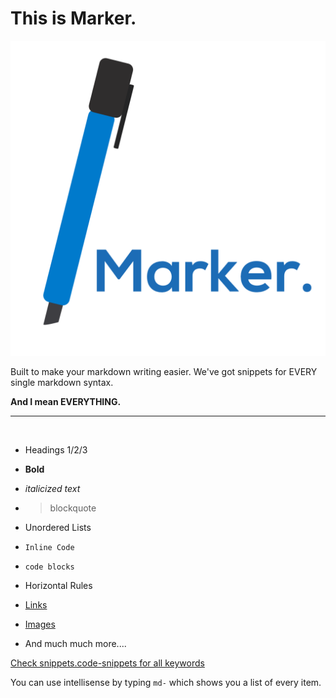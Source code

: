 # This is Marker.

![Marker Logo](icon.png)

Built to make your markdown writing easier. We've got snippets for EVERY single markdown syntax.

**And I mean EVERYTHING.**

---
‎
+ Headings 1/2/3

+ **Bold**

+ *italicized text*

+ > blockquote

+ Unordered Lists

+ `Inline Code`

+ ```code blocks```

+ Horizontal Rules

+ [Links](https://www.example.com)

+ [Images](image.jpg)

+ And much much more....

[Check snippets.code-snippets for all keywords](https://github.com/Zylops/marker/blob/master/snippets/snippets.code-snippets)

You can use intellisense by typing `md-` which shows you a list of every item.